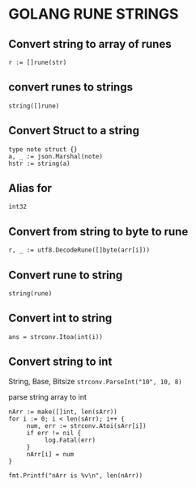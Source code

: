 # GOLANG RUNE STRINGS

## Convert string to array of runes
`r := []rune(str)`

## convert runes to strings
`string([]rune)`

## Convert Struct to a string
```
type note struct {}
a, _ := json.Marshal(note)
hstr := string(a)
```

## Alias for
`int32`

## Convert from string to byte to rune
`r, _ := utf8.DecodeRune([]byte(arr[i]))`

## Convert rune to string
`string(rune)`

## Convert int to string
`ans = strconv.Itoa(int(i))`

## Convert string to int
String, Base, Bitsize
`strconv.ParseInt("10", 10, 8)`

parse string array to int
```
nArr := make([]int, len(sArr))
for i := 0; i < len(sArr); i++ {
     num, err := strconv.Atoi(sArr[i])
     if err != nil {
          log.Fatal(err)
     }
     nArr[i] = num
}

fmt.Printf("nArr is %v\n", len(nArr))
```

